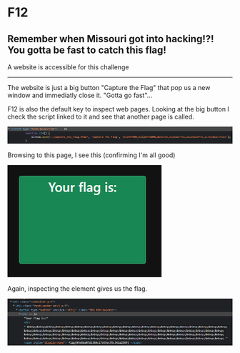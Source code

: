 # F12
## Remember when Missouri got into hacking!?! You gotta be fast to catch this flag!

A website is accessible for this challenge

---

The website is just a big button "Capture the Flag" that pop us a new window and immediatly close it. "Gotta go fast"...

F12 is also the default key to inspect web pages. Looking at the big button I check the script linked to it and see that another page is called. 

![Alt text](image.png)

Browsing to this page, I see this (confirming I'm all good)

![Alt text](image-1.png)

Again, inspecting the element gives us the flag.


![Alt text](image-2.png)